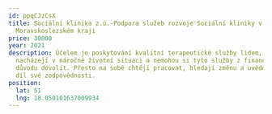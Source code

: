 ```yaml
---
id: ppqCJzCsX
title: Sociální klinika z.ú.-Podpora služeb rozvoje Sociální kliniky v
  Moravskoslezském kraji
price: 30000
year: 2021
description: Účelem je poskytování kvalitní terapeutické služby lidem, kteří se
  nacházejí v náročné životní situaci a nemohou si tyto služby z finančních
  důvodu dovolit. Přesto na sobě chtějí pracovat, hledají změnu a uvědomují si
  díl své zodpovědnosti.
position:
  lat: 51
  lng: 18.050101637009934
---
```

